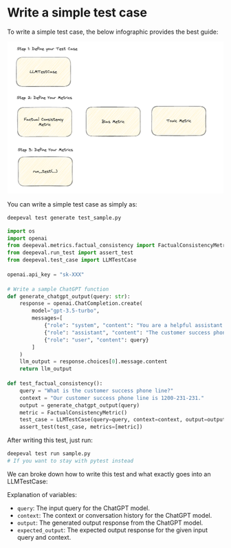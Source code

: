 # Write a simple test case

To write a simple test case, the below infographic provides the best guide: 

![3 step process to writing a test case](./../../assets/3-step-metrics.png)

You can write a simple test case as simply as:

```bash
deepeval test generate test_sample.py
```

```python
import os
import openai
from deepeval.metrics.factual_consistency import FactualConsistencyMetric
from deepeval.run_test import assert_test
from deepeval.test_case import LLMTestCase

openai.api_key = "sk-XXX"

# Write a sample ChatGPT function
def generate_chatgpt_output(query: str):
    response = openai.ChatCompletion.create(
        model="gpt-3.5-turbo",
        messages=[
            {"role": "system", "content": "You are a helpful assistant."},
            {"role": "assistant", "content": "The customer success phone line is 1200-231-231 and the customer success state is in Austin."},
            {"role": "user", "content": query}
        ]
    )
    llm_output = response.choices[0].message.content
    return llm_output

def test_factual_consistency():
    query = "What is the customer success phone line?"
    context = "Our customer success phone line is 1200-231-231."
    output = generate_chatgpt_output(query)
    metric = FactualConsistencyMetric()
    test_case = LLMTestCase(query=query, context=context, output=output)
    assert_test(test_case, metrics=[metric])

```
After writing this test, just run: 

```bash
deepeval test run sample.py
# If you want to stay with pytest instead
```

We can broke down how to write this test and what exactly goes into an LLMTestCase:

Explanation of variables:
- `query`: The input query for the ChatGPT model.
- `context`: The context or conversation history for the ChatGPT model.
- `output`: The generated output response from the ChatGPT model.
- `expected_output`: The expected output response for the given input query and context.


